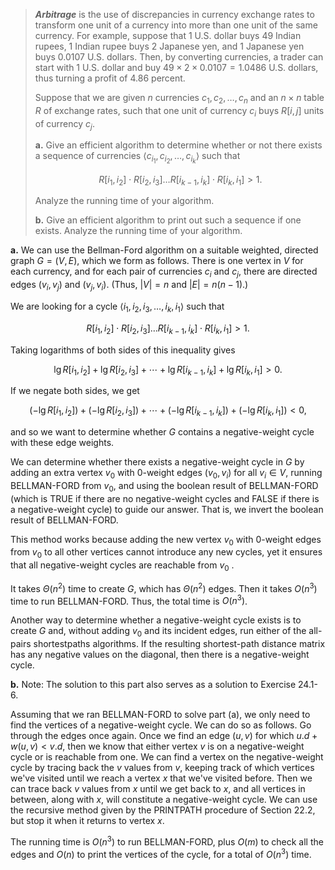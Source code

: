 
> ***Arbitrage*** is the use of discrepancies in currency exchange rates to transform one unit of a currency into more than one unit of the same currency. For example, suppose that $1$ U.S. dollar buys $49$ Indian rupees, $1$ Indian rupee buys $2$ Japanese yen, and $1$ Japanese yen buys $0.0107$ U.S. dollars. Then, by converting currencies, a trader can start with $1$ U.S. dollar and buy $49 \times 2 \times 0.0107 = 1.0486$ U.S. dollars, thus turning a profit of $4.86$ percent.
>
> Suppose that we are given $n$ currencies $c_1, c_2, \ldots, c_n$ and an $n \times n$ table $R$ of exchange rates, such that one unit of currency $c_i$ buys $R[i, j]$ units of currency $c_j$.
>
> **a.** Give an efficient algorithm to determine whether or not there exists a sequence of currencies $\langle c_{i_1}, c_{i_2}, \ldots, c_{i_k} \rangle$ such that
>
> $$R[i_1, i_2] \cdot R[i_2, i_3] \ldots R[i_{k - 1}, i_k] \cdot R[i_k, i_1] > 1.$$
>
> Analyze the running time of your algorithm.
>
> **b.** Give an efficient algorithm to print out such a sequence if one exists. Analyze the running time of your algorithm.

**a.** We can use the Bellman-Ford algorithm on a suitable weighted, directed graph $G = (V, E)$, which we form as follows. There is one vertex in $V$ for each currency, and for each pair of currencies $c_i$ and $c_j$, there are directed edges $(v_i, v_j)$ and $(v_j , v_i)$. (Thus, $|V| = n$ and $|E| = n(n - 1)$.)

We are looking for a cycle $\langle i_1, i_2, i_3, \ldots, i_k, i_1 \rangle$ such that

$$R[i_1, i_2] \cdot R[i_2, i_3] \ldots R[i_{k - 1}, i_k] \cdot R[i_k, i_1] > 1.$$

Taking logarithms of both sides of this inequality gives

$$\lg R[i_1, i_2] + \lg R[i_2, i_3] + \cdots + \lg R[i_{k - 1}, i_k] + \lg R[i_k, i_1] > 0.$$

If we negate both sides, we get

$$(-\lg R[i_1, i_2]) + (-\lg R[i_2, i_3]) + \cdots + (-\lg R[i_{k - 1}, i_k]) + (-\lg R[i_k, i_1]) < 0,$$

and so we want to determine whether $G$ contains a negative-weight cycle with these edge weights.

We can determine whether there exists a negative-weight cycle in $G$ by adding an extra vertex $v_0$ with $0$-weight edges $(v_0, v_i)$ for all $v_i \in V$, running $\text{BELLMAN-FORD}$ from $v_0$, and using the boolean result of $\text{BELLMAN-FORD}$ (which is $\text{TRUE}$ if there are no negative-weight cycles and $\text{FALSE}$ if there is a negative-weight cycle) to guide our answer. That is, we invert the boolean result of $\text{BELLMAN-FORD}$.

This method works because adding the new vertex $v_0$ with $0$-weight edges from $v_0$ to all other vertices cannot introduce any new cycles, yet it ensures that all negative-weight cycles are reachable from $v_0$ .

It takes $\Theta(n^2)$ time to create $G$, which has $\Theta(n^2)$ edges. Then it takes $O(n^3)$ time to run $\text{BELLMAN-FORD}$. Thus, the total time is $O(n^3)$.

Another way to determine whether a negative-weight cycle exists is to create $G$ and, without adding $v_0$ and its incident edges, run either of the all-pairs shortestpaths algorithms. If the resulting shortest-path distance matrix has any negative values on the diagonal, then there is a negative-weight cycle.

**b.** Note: The solution to this part also serves as a solution to Exercise 24.1-6.

Assuming that we ran $\text{BELLMAN-FORD}$ to solve part (a), we only need to find the vertices of a negative-weight cycle. We can do so as follows. Go through the edges once again. Once we find an edge $(u, v)$ for which $u.d + w(u, v) < v.d$, then we know that either vertex $v$ is on a negative-weight cycle or is reachable from one. We can find a vertex on the negative-weight cycle by tracing back the $v$ values from $v$, keeping track of which vertices we've visited until we reach a vertex $x$ that we've visited before. Then we can trace back $v$ values from $x$ until we get back to $x$, and all vertices in between, along with $x$, will constitute a negative-weight cycle. We can use the recursive method given by the $\text{PRINTPATH}$ procedure of Section 22.2, but stop it when it returns to vertex $x$.

The running time is $O(n^3)$ to run $\text{BELLMAN-FORD}$, plus $O(m)$ to check all the edges and $O(n)$ to print the vertices of the cycle, for a total of $O(n^3)$ time.
